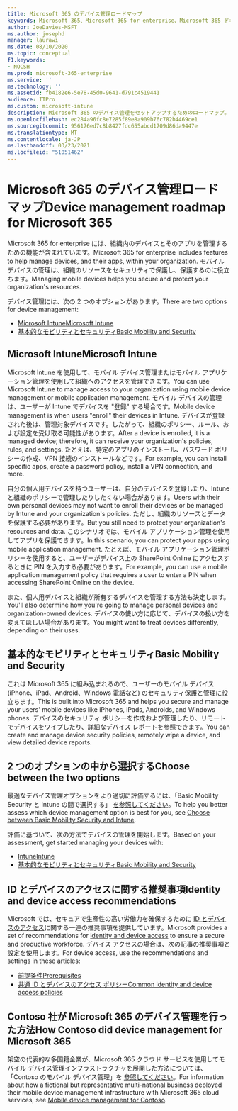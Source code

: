 ```yaml
---
title: Microsoft 365 のデバイス管理ロードマップ
keywords: Microsoft 365、Microsoft 365 for enterprise、Microsoft 365 ドキュメント、モバイル デバイス管理、Intune
author: JoeDavies-MSFT
ms.author: josephd
manager: laurawi
ms.date: 08/10/2020
ms.topic: conceptual
f1.keywords:
- NOCSH
ms.prod: microsoft-365-enterprise
ms.service: ''
ms.technology: ''
ms.assetid: fb4182e6-5e78-45d0-9641-d791c4519441
audience: ITPro
ms.custom: microsoft-intune
description: Microsoft 365 のデバイス管理をセットアップするためのロードマップ。
ms.openlocfilehash: ec284a96fc8e7285f89e8a909b76c782b4469ce1
ms.sourcegitcommit: 956176ed7c8b8427fdc655abcd1709d86da9447e
ms.translationtype: MT
ms.contentlocale: ja-JP
ms.lasthandoff: 03/23/2021
ms.locfileid: "51051462"
---
```

# <a name="device-management-roadmap-for-microsoft-365"></a><span data-ttu-id="36257-104">Microsoft 365 のデバイス管理ロードマップ</span><span class="sxs-lookup"><span data-stu-id="36257-104">Device management roadmap for Microsoft 365</span></span>

<span data-ttu-id="36257-105">Microsoft 365 for enterprise には、組織内のデバイスとそのアプリを管理するための機能が含まれています。</span><span class="sxs-lookup"><span data-stu-id="36257-105">Microsoft 365 for enterprise includes features to help manage devices, and their apps, within your organization.</span></span> <span data-ttu-id="36257-106">モバイル デバイスの管理は、組織のリソースをセキュリティで保護し、保護するのに役立ちます。</span><span class="sxs-lookup"><span data-stu-id="36257-106">Managing mobile devices helps you secure and protect your organization's resources.</span></span>

<span data-ttu-id="36257-107">デバイス管理には、次の 2 つのオプションがあります。</span><span class="sxs-lookup"><span data-stu-id="36257-107">There are two options for device management:</span></span>

- [<span data-ttu-id="36257-108">Microsoft Intune</span><span class="sxs-lookup"><span data-stu-id="36257-108">Microsoft Intune</span></span>](#microsoft-intune)
- [<span data-ttu-id="36257-109">基本的なモビリティとセキュリティ</span><span class="sxs-lookup"><span data-stu-id="36257-109">Basic Mobility and Security</span></span>](#basic-mobility-and-security)

## <a name="microsoft-intune"></a><span data-ttu-id="36257-110">Microsoft Intune</span><span class="sxs-lookup"><span data-stu-id="36257-110">Microsoft Intune</span></span>

<span data-ttu-id="36257-111">Microsoft Intune を使用して、モバイル デバイス管理またはモバイル アプリケーション管理を使用して組織へのアクセスを管理できます。</span><span class="sxs-lookup"><span data-stu-id="36257-111">You can use Microsoft Intune to manage access to your organization using mobile device management or mobile application management.</span></span> <span data-ttu-id="36257-112">モバイル デバイスの管理は、ユーザーが Intune でデバイスを "登録" する場合です。</span><span class="sxs-lookup"><span data-stu-id="36257-112">Mobile device management is when users "enroll" their devices in Intune.</span></span> <span data-ttu-id="36257-113">デバイスが登録された後は、管理対象デバイスです。したがって、組織のポリシー、ルール、および設定を受け取る可能性があります。</span><span class="sxs-lookup"><span data-stu-id="36257-113">After a device is enrolled, it is a managed device; therefore, it can receive your organization's  policies, rules, and settings.</span></span> <span data-ttu-id="36257-114">たとえば、特定のアプリのインストール、パスワード ポリシーの作成、VPN 接続のインストールなどです。</span><span class="sxs-lookup"><span data-stu-id="36257-114">For example, you can install specific apps, create a password policy, install a VPN connection, and more.</span></span>

<span data-ttu-id="36257-115">自分の個人用デバイスを持つユーザーは、自分のデバイスを登録したり、Intune と組織のポリシーで管理したりしたくない場合があります。</span><span class="sxs-lookup"><span data-stu-id="36257-115">Users with their own personal devices may not want to enroll their devices or be managed by Intune and your organization's policies.</span></span> <span data-ttu-id="36257-116">ただし、組織のリソースとデータを保護する必要があります。</span><span class="sxs-lookup"><span data-stu-id="36257-116">But you still need to protect your organization's resources and data.</span></span> <span data-ttu-id="36257-117">このシナリオでは、モバイル アプリケーション管理を使用してアプリを保護できます。</span><span class="sxs-lookup"><span data-stu-id="36257-117">In this scenario, you can protect your apps using mobile application management.</span></span> <span data-ttu-id="36257-118">たとえば、モバイル アプリケーション管理ポリシーを使用すると、ユーザーがデバイス上の SharePoint Online にアクセスするときに PIN を入力する必要があります。</span><span class="sxs-lookup"><span data-stu-id="36257-118">For example, you can use a mobile application management policy that requires a user to enter a PIN when accessing SharePoint Online on the device.</span></span>

<span data-ttu-id="36257-119">また、個人用デバイスと組織が所有するデバイスを管理する方法も決定します。</span><span class="sxs-lookup"><span data-stu-id="36257-119">You'll also determine how you're going to manage personal devices and organization-owned devices.</span></span> <span data-ttu-id="36257-120">デバイスの使い方に応じて、デバイスの扱い方を変えてほしい場合があります。</span><span class="sxs-lookup"><span data-stu-id="36257-120">You might want to treat devices differently, depending on their uses.</span></span>

## <a name="basic-mobility-and-security"></a><span data-ttu-id="36257-121">基本的なモビリティとセキュリティ</span><span class="sxs-lookup"><span data-stu-id="36257-121">Basic Mobility and Security</span></span>

<span data-ttu-id="36257-122">これは Microsoft 365 に組み込まれるので、ユーザーのモバイル デバイス (iPhone、iPad、Android、Windows 電話など) のセキュリティ保護と管理に役立ちます。</span><span class="sxs-lookup"><span data-stu-id="36257-122">This is built into Microsoft 365 and helps you secure and manage your users' mobile devices like iPhones, iPads, Androids, and Windows phones.</span></span> <span data-ttu-id="36257-123">デバイスのセキュリティ ポリシーを作成および管理したり、リモートでデバイスをワイプしたり、詳細なデバイス レポートを参照できます。</span><span class="sxs-lookup"><span data-stu-id="36257-123">You can create and manage device security policies, remotely wipe a device, and view detailed device reports.</span></span>

## <a name="choose-between-the-two-options"></a><span data-ttu-id="36257-124">2 つのオプションの中から選択する</span><span class="sxs-lookup"><span data-stu-id="36257-124">Choose between the two options</span></span>

<span data-ttu-id="36257-125">最適なデバイス管理オプションをより適切に評価するには、「Basic Mobility Security と Intune の間で選択する」 [を参照してください](/office365/securitycompliance/choose-between-mdm-and-intune)。</span><span class="sxs-lookup"><span data-stu-id="36257-125">To help you better assess which device management option is best for you, see [Choose between Basic Mobility Security and Intune](/office365/securitycompliance/choose-between-mdm-and-intune).</span></span>

<span data-ttu-id="36257-126">評価に基づいて、次の方法でデバイスの管理を開始します。</span><span class="sxs-lookup"><span data-stu-id="36257-126">Based on your assessment, get started managing your devices with:</span></span>

- [<span data-ttu-id="36257-127">Intune</span><span class="sxs-lookup"><span data-stu-id="36257-127">Intune</span></span>](/mem/intune/fundamentals/planning-guide)
- [<span data-ttu-id="36257-128">基本的なモビリティとセキュリティ</span><span class="sxs-lookup"><span data-stu-id="36257-128">Basic Mobility and Security</span></span>](https://support.microsoft.com/office/set-up-basic-mobility-and-security-dd892318-bc44-4eb1-af00-9db5430be3cd)
 
## <a name="identity-and-device-access-recommendations"></a><span data-ttu-id="36257-129">ID とデバイスのアクセスに関する推奨事項</span><span class="sxs-lookup"><span data-stu-id="36257-129">Identity and device access recommendations</span></span>

<span data-ttu-id="36257-130">Microsoft では、セキュアで生産性の高い労働力を確保するために [ID とデバイスのアクセス](../security/defender-365-security/microsoft-365-policies-configurations.md)に関する一連の推奨事項を提供しています。</span><span class="sxs-lookup"><span data-stu-id="36257-130">Microsoft provides a set of recommendations for [identity and device access](../security/defender-365-security/microsoft-365-policies-configurations.md) to ensure a secure and productive workforce.</span></span> <span data-ttu-id="36257-131">デバイス アクセスの場合は、次の記事の推奨事項と設定を使用します。</span><span class="sxs-lookup"><span data-stu-id="36257-131">For device access, use the recommendations and settings in these articles:</span></span>

- [<span data-ttu-id="36257-132">前提条件</span><span class="sxs-lookup"><span data-stu-id="36257-132">Prerequisites</span></span>](../security/defender-365-security/identity-access-prerequisites.md)
- [<span data-ttu-id="36257-133">共通 ID とデバイスのアクセス ポリシー</span><span class="sxs-lookup"><span data-stu-id="36257-133">Common identity and device access policies</span></span>](../security/defender-365-security/identity-access-policies.md)

## <a name="how-contoso-did-device-management-for-microsoft-365"></a><span data-ttu-id="36257-134">Contoso 社が Microsoft 365 のデバイス管理を行った方法</span><span class="sxs-lookup"><span data-stu-id="36257-134">How Contoso did device management for Microsoft 365</span></span>

<span data-ttu-id="36257-135">架空の代表的な多国籍企業が、Microsoft 365 クラウド サービスを使用してモバイル デバイス管理インフラストラクチャを展開した方法については、「Contoso のモバイル デバイス管理」を [参照してください](contoso-mdm.md)。</span><span class="sxs-lookup"><span data-stu-id="36257-135">For information about how a fictional but representative multi-national business deployed their mobile device management infrastructure with Microsoft 365 cloud services, see [Mobile device management for Contoso](contoso-mdm.md).</span></span>